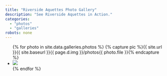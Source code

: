 ```yaml
---
title: "Riverside Aquettes Photo Gallery"
description: "See Riverside Aquettes in Action."
categories: 
  - "photos"
  - "galleries"
robots: none
---
```


<ul markdown="0" class="clearing-thumbs small-block-grid-2 medium-block-grid-3 large-block-grid-4" data-clearing>
{% for photo in site.data.galleries.photos %}
{% capture pic %}{{ site.url }}{{ site.baseurl }}{{ page.d.img }}/photos{{ photo.file }}{% endcapture %}
<li>
<a class="th" href="{{ pic }}"><img {% if photo.caption %}data-caption="{{ photo.caption }}"{% endif %} src="{{ pic }}"></a>
</li>
{% endfor %}
</ul>
